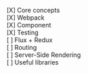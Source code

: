 
 [X] Core concepts<br/>
 [X] Webpack<br/>
 [X] Component <br/>
 [X] Testing<br/>
 [ ] Flux + Redux<br/>
 [ ] Routing<br/>
 [ ] Server-Side Rendering<br/>
 [ ] Useful libraries<br/>
